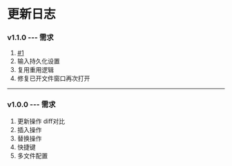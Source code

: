 # 更新日志

### v1.1.0 --- 需求
1. [#1](https://github.com/AKclown/file-teleport/issues/1)
2. 输入持久化设置
3. 复用重用逻辑
4. 修复已开文件窗口再次打开

----------------------------

### v1.0.0 --- 需求
1. 更新操作  diff对比
2. 插入操作
3. 替换操作
4. 快捷键
5. 多文件配置

